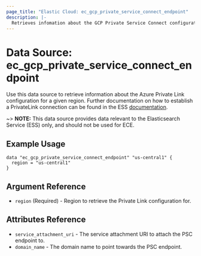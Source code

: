 ```yaml
---
page_title: "Elastic Cloud: ec_gcp_private_service_connect_endpoint"
description: |-
  Retrieves infomation about the GCP Private Service Connect configuration for a given region.
---
```


# Data Source: ec_gcp_private_service_connect_endpoint

Use this data source to retrieve information about the Azure Private Link configuration for a given region. Further documentation on how to establish a PrivateLink connection can be found in the ESS [documentation](https://www.elastic.co/guide/en/cloud/current/ec-traffic-filtering-psc.html).

~> **NOTE:** This data source provides data relevant to the Elasticsearch Service (ESS) only, and should not be used for ECE.

## Example Usage

```hcl
data "ec_gcp_private_service_connect_endpoint" "us-central1" {
  region = "us-central1"
}
```

## Argument Reference

* `region` (Required) - Region to retrieve the Private Link configuration for.

## Attributes Reference

* `service_attachment_uri` - The service attachment URI to attach the PSC endpoint to.
* `domain_name` - The domain name to point towards the PSC endpoint.
